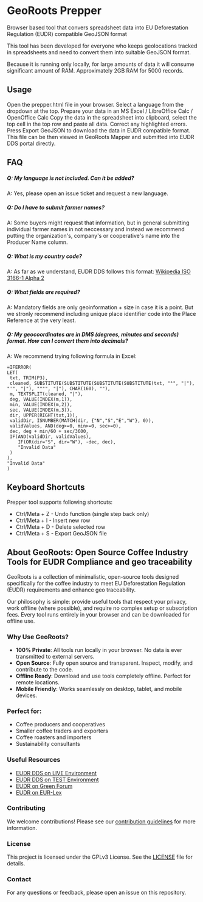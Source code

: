 # GeoRoots Prepper
Browser based tool that convers spreadsheet data into EU Deforestation Regulation (EUDR) compatible GeoJSON format

This tool has been developed for everyone who keeps geolocations tracked in spreadsheets and need to convert them into suitable GeoJSON format.

Because it is running only locally, for large amounts of data it will consume significant amount of RAM. Approximately 2GB RAM for 5000 records.

## Usage

Open the prepper.html file in your browser.
Select a language from the dropdown at the top.
Prepare your data in an MS Excel / LibreOffice Calc / OpenOffice Calc
Copy the data in the spreadsheet into clipboard, select the top cell in the top row and paste all data.
Correct any highlighted errors.
Press Export GeoJSON to download the data in EUDR compatible format. This file can be then viewed in GeoRoots Mapper and submitted into EUDR DDS portal directly.

## FAQ

##### Q: **My language is not included. Can it be added?**
A: Yes, please open an issue ticket and request a new language.

##### Q: **Do I have to submit farmer names?**
A: Some buyers might request that information, but in general submitting individual farmer names in not neccessary and instead we recommend putting the organization's, company's or cooperative's name into the Producer Name column.

##### Q: **What is my country code?**
A: As far as we understand, EUDR DDS follows this format: [Wikipedia ISO 3166-1 Alpha 2](https://en.wikipedia.org/wiki/ISO_3166-1_alpha-2)

##### Q: **What fields are required?**
A: Mandatory fields are only geoinformation + size in case it is a point. But we stronly recommend including unique place identifier code into the Place Reference at the very least.

##### Q: **My geocoordinates are in DMS (degrees, minutes and seconds) format. How can I convert them into decimals?**
A: We recommend trying following formula in Excel:
   ```
=IFERROR(
  LET(
    txt, TRIM(P3),
    cleaned, SUBSTITUTE(SUBSTITUTE(SUBSTITUTE(SUBSTITUTE(txt, "°", "|"), "'", "|"), """", "|"), CHAR(160), ""),
    m, TEXTSPLIT(cleaned, "|"),
    deg, VALUE(INDEX(m,1)),
    min, VALUE(INDEX(m,2)),
    sec, VALUE(INDEX(m,3)),
    dir, UPPER(RIGHT(txt,1)),
    validDir, ISNUMBER(MATCH(dir, {"N","S","E","W"}, 0)),
    validValues, AND(deg>=0, min>=0, sec>=0),
    dec, deg + min/60 + sec/3600,
    IF(AND(validDir, validValues),
       IF(OR(dir="S", dir="W"), -dec, dec),
       "Invalid Data"
    )
  ),
  "Invalid Data"
)
```


## Keyboard Shortcuts

Prepper tool supports following shortcuts:

* Ctrl/Meta + Z - Undo function (single step back only)
* Ctrl/Meta + I - Insert new row
* Ctrl/Meta + D - Delete selected row
* Ctrl/Meta + S - Export GeoJSON file


## About GeoRoots: Open Source Coffee Industry Tools for EUDR Compliance and geo traceability

GeoRoots is a collection of minimalistic, open-source tools designed specifically for the coffee industry to meet EU Deforestation Regulation (EUDR) requirements and enhance geo traceability.

Our philosophy is simple: provide useful tools that respect your privacy, work offline (where possible), and require no complex setup or subscription fees. Every tool runs entirely in your browser and can be downloaded for offline use.

### Why Use GeoRoots?

*   **100% Private**: All tools run locally in your browser. No data is ever transmitted to external servers.
*   **Open Source**: Fully open source and transparent. Inspect, modify, and contribute to the code.
*   **Offline Ready**: Download and use tools completely offline. Perfect for remote locations.
*   **Mobile Friendly**: Works seamlessly on desktop, tablet, and mobile devices.

### Perfect for:

*   Coffee producers and cooperatives
*   Smaller coffee traders and exporters
*   Coffee roasters and importers
*   Sustainability consultants

### Useful Resources

*   [EUDR DDS on LIVE Environment](https://eudr.webcloud.ec.europa.eu/tracesnt/)
*   [EUDR DDS on TEST Environment](https://acceptance.eudr.webcloud.ec.europa.eu/tracesnt/)
*   [EUDR on Green Forum](https://green-forum.ec.europa.eu/deforestation-regulation-implementation/information-system-deforestation-regulation_en)
*   [EUDR on EUR-Lex](https://eur-lex.europa.eu/legal-content/EN/HIS/?uri=CELEX:52024PC0452)

### Contributing

We welcome contributions! Please see our [contribution guidelines](CONTRIBUTING.md) for more information.

### License

This project is licensed under the GPLv3 License. See the [LICENSE](LICENSE) file for details.

### Contact

For any questions or feedback, please open an issue on this repository.
